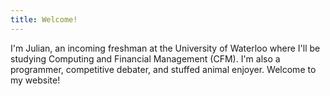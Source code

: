 ```yaml
---
title: Welcome!
---
```

I'm Julian, an incoming freshman at the University of Waterloo where I'll be studying Computing and Financial Management (CFM). I'm also a programmer, competitive debater, and stuffed animal enjoyer. Welcome to my website!

